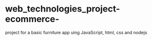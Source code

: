 # web_technologies_project-ecommerce-
project for a basic furniture app uing JavaScript, html, css and nodejs
